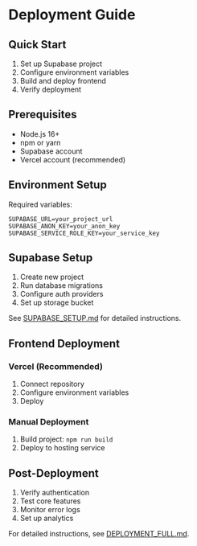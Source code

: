 # Deployment Guide

## Quick Start

1. Set up Supabase project
2. Configure environment variables
3. Build and deploy frontend
4. Verify deployment

## Prerequisites

- Node.js 16+
- npm or yarn
- Supabase account
- Vercel account (recommended)

## Environment Setup

Required variables:
```
SUPABASE_URL=your_project_url
SUPABASE_ANON_KEY=your_anon_key
SUPABASE_SERVICE_ROLE_KEY=your_service_key
```

## Supabase Setup

1. Create new project
2. Run database migrations
3. Configure auth providers
4. Set up storage bucket

See [SUPABASE_SETUP.md](./SUPABASE_SETUP.md) for detailed instructions.

## Frontend Deployment

### Vercel (Recommended)
1. Connect repository
2. Configure environment variables
3. Deploy

### Manual Deployment
1. Build project: `npm run build`
2. Deploy to hosting service

## Post-Deployment

1. Verify authentication
2. Test core features
3. Monitor error logs
4. Set up analytics

For detailed instructions, see [DEPLOYMENT_FULL.md](./DEPLOYMENT_FULL.md).